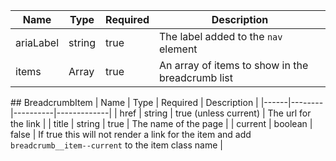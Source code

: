 | Name | Type   | Required | Description |
|------|--------|----------|-------------|
| ariaLabel | string | true | The label added to the `nav` element |
| items | Array<BreadcrumbItem> | true | An array of items to show in the breadcrumb list |


## BreadcrumbItem
| Name | Type   | Required | Description |
|------|--------|----------|-------------|
| href | string | true (unless current) | The url for the link |
| title | string | true | The name of the page |
| current | boolean | false | If true this will not render a link for the item and add `breadcrumb__item--current` to the item class name |
